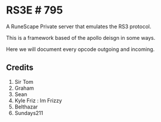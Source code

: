 RS3E # 795
============

A RuneScape Private server that emulates the RS3 protocol.

This is a framework based of the apollo deisgn in some ways. 

Here we will document every opcode outgoing and incoming.

Credits
--------
1. Sir Tom
2. Graham
3. Sean
4. Kyle Friz : Im Frizzy
5. Belthazar
6. Sundays211
